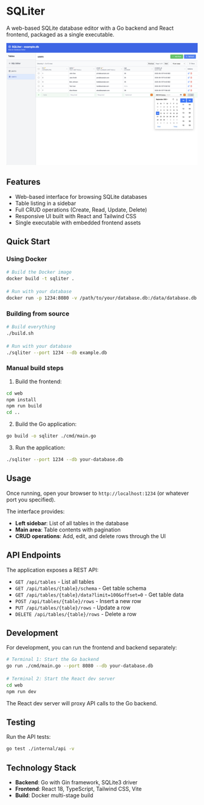 # SQLiter

A web-based SQLite database editor with a Go backend and React frontend, packaged as a single executable.

![SQLiter Screenshot](sqliter.png)

## Features

- Web-based interface for browsing SQLite databases
- Table listing in a sidebar
- Full CRUD operations (Create, Read, Update, Delete)
- Responsive UI built with React and Tailwind CSS
- Single executable with embedded frontend assets

## Quick Start

### Using Docker

```bash
# Build the Docker image
docker build -t sqliter .

# Run with your database
docker run -p 1234:8080 -v /path/to/your/database.db:/data/database.db sqliter --port 8080 --db /data/database.db
```

### Building from source

```bash
# Build everything
./build.sh

# Run with your database
./sqliter --port 1234 --db example.db
```

### Manual build steps

1. Build the frontend:
```bash
cd web
npm install
npm run build
cd ..
```

2. Build the Go application:
```bash
go build -o sqliter ./cmd/main.go
```

3. Run the application:
```bash
./sqliter --port 1234 --db your-database.db
```

## Usage

Once running, open your browser to `http://localhost:1234` (or whatever port you specified).

The interface provides:
- **Left sidebar**: List of all tables in the database
- **Main area**: Table contents with pagination
- **CRUD operations**: Add, edit, and delete rows through the UI

## API Endpoints

The application exposes a REST API:

- `GET /api/tables` - List all tables
- `GET /api/tables/{table}/schema` - Get table schema
- `GET /api/tables/{table}/data?limit=100&offset=0` - Get table data
- `POST /api/tables/{table}/rows` - Insert a new row
- `PUT /api/tables/{table}/rows` - Update a row
- `DELETE /api/tables/{table}/rows` - Delete a row

## Development

For development, you can run the frontend and backend separately:

```bash
# Terminal 1: Start the Go backend
go run ./cmd/main.go --port 8080 --db your-database.db

# Terminal 2: Start the React dev server
cd web
npm run dev
```

The React dev server will proxy API calls to the Go backend.

## Testing

Run the API tests:

```bash
go test ./internal/api -v
```

## Technology Stack

- **Backend**: Go with Gin framework, SQLite3 driver
- **Frontend**: React 18, TypeScript, Tailwind CSS, Vite
- **Build**: Docker multi-stage build